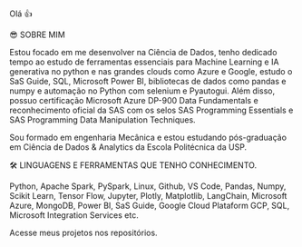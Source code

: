 Olá 👍

😎 SOBRE MIM

Estou focado em me desenvolver na Ciência de Dados, tenho dedicado tempo ao estudo de ferramentas essenciais para Machine Learning e IA generativa no python e nas grandes clouds como Azure e Google, estudo o SaS Guide, SQL, Microsoft Power BI, bibliotecas de dados como pandas e numpy e automação no Python com selenium e Pyautogui. Além disso, possuo certificação Microsoft Azure DP-900 Data Fundamentals e reconhecimento oficial da SAS com os selos SAS Programming Essentials e SAS Programming Data Manipulation Techniques.

Sou formado em engenharia Mecânica e estou estudando pós-graduação em Ciência de Dados & Analytics da Escola Politécnica da USP.

🛠 LINGUAGENS E FERRAMENTAS QUE TENHO CONHECIMENTO.

Python, Apache Spark, PySpark, Linux, Github, VS Code, Pandas, Numpy, Scikit Learn, Tensor Flow, Jupyter, Plotly, Matplotlib, LangChain, Microsoft Azure, MongoDB, Power BI, SaS Guide, Google Cloud Plataform GCP, SQL, Microsoft Integration Services etc.

Acesse meus projetos nos repositórios.
